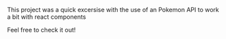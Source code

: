This project was a quick excersise with the use of an Pokemon API to work a bit with react components

Feel free to check it out!
